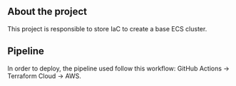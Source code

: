 ## About the project

This project is responsible to store IaC to create a base ECS cluster.

## Pipeline

In order to deploy, the pipeline used follow this workflow: GitHub Actions -> Terraform Cloud -> AWS.